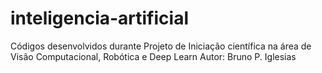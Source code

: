 # inteligencia-artificial
Códigos desenvolvidos durante Projeto de Iniciação científica na área de Visão Computacional, Robótica  e Deep Learn
Autor: Bruno P. Iglesias
